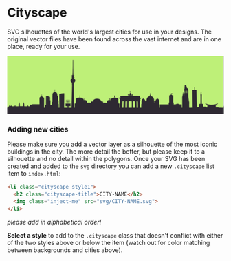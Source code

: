 # Cityscape

SVG silhouettes of the world's largest cities for use in your designs. The original vector files have been found across the vast internet and are in one place, ready for your use.

![Berlin screenshot](static/berlin.png)

### Adding new cities

Please make sure you add a vector layer as a silhouette of the most iconic buildings in the city. The more detail the better, but please keep it to a silhouette and no detail within the polygons. Once your SVG has been created and added to the `svg` directory you can add a new `.cityscape` list item to `index.html`:

```HTML
<li class="cityscape style1">
  <h2 class="cityscape-title">CITY-NAME</h2>
  <img class="inject-me" src="svg/CITY-NAME.svg">
</li>
```

*please add in alphabetical order!*

**Select a style** to add to the `.cityscape` class that doesn't conflict with either of the two styles above or below the item (watch out for color matching between backgrounds and cities above).